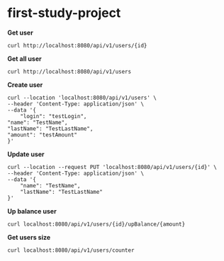 # first-study-project

**Get user**

```shell
curl http://localhost:8080/api/v1/users/{id}
```

**Get all user**

```shell
curl http://localhost:8080/api/v1/users
```

**Create user**

```shell
curl --location 'localhost:8080/api/v1/users' \
--header 'Content-Type: application/json' \
--data '{
    "login": "testLogin",
"name": "TestName",
"lastName": "TestLastName",
"amount": "testAmount"
}'
```
**Update user**

```shell
curl --location --request PUT 'localhost:8080/api/v1/users/{id}' \
--header 'Content-Type: application/json' \
--data '{
    "name": "TestName",
    "lastName": "TestLastName"
}'
```

**Up balance user**

```shell
curl localhost:8080/api/v1/users/{id}/upBalance/{amount}
```

**Get users size**

```shell
curl localhost:8080/api/v1/users/counter
```